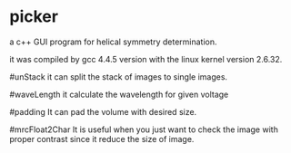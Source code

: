# picker
a c++ GUI program for helical symmetry determination.

it was compiled by gcc 4.4.5 version with the linux kernel version 2.6.32.

#unStack
it can split the stack of images to single images.

#waveLength
it calculate the wavelength for given voltage

#padding
It can pad the volume with desired size.

#mrcFloat2Char
It is useful when you just want to check the image with proper contrast since it reduce the size of image. 
